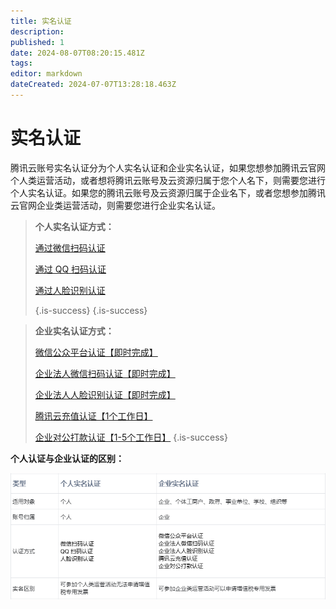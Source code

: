 ```yaml
---
title: 实名认证
description: 
published: 1
date: 2024-08-07T08:20:15.481Z
tags: 
editor: markdown
dateCreated: 2024-07-07T13:28:18.463Z
---
```


# 实名认证
腾讯云账号实名认证分为个人实名认证和企业实名认证，如果您想参加腾讯云官网个人类运营活动，或者想将腾讯云账号及云资源归属于您个人名下，则需要您进行个人实名认证。如果您的腾讯云账号及云资源归属于企业名下，或者您想参加腾讯云官网企业类运营活动，则需要您进行企业实名认证。 
>  **个人实名认证方式：**
>
> [通过微信扫码认证](https://cloud.tencent.com/document/product/378/56757)
>
> [通过 QQ 扫码认证](https://cloud.tencent.com/document/product/378/56759)
>
> [通过人脸识别认证](https://cloud.tencent.com/document/product/378/56760)
> 
> {.is-success}
{.is-success}


> 
> **企业实名认证方式：**
> 
>  [微信公众平台认证【即时完成】](https://cloud.tencent.com/document/product/378/56762)
> 
>  [企业法人微信扫码认证【即时完成】](https://cloud.tencent.com/document/product/378/56765)
> 
>  [企业法人人脸识别认证【即时完成】](https://cloud.tencent.com/document/product/378/56766)
> 
> [腾讯云充值认证【1个工作日】](https://cloud.tencent.com/document/product/378/56763)
> 
> [企业对公打款认证【1-5个工作日】](https://cloud.tencent.com/document/product/378/56764)
{.is-success}

**个人认证与企业认证的区别：**

![image.png](/image.png)